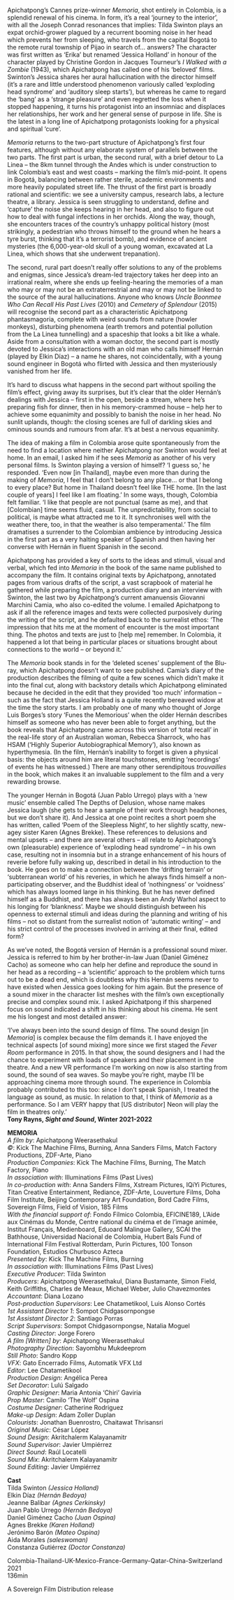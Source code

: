 
Apichatpong’s Cannes prize-winner _Memoria_, shot entirely in Colombia, is a splendid renewal of his cinema. In form, it’s a real ‘journey to the interior’, with all the Joseph Conrad resonances that implies: Tilda Swinton plays an expat orchid-grower plagued by a recurrent booming noise in her head which prevents her from sleeping, who travels from the capital Bogotá to the remote rural township of Pijao in search of… answers? The character was first written as ‘Erika’ but renamed ‘Jessica Holland’ in honour of the character played by Christine Gordon in Jacques Tourneur’s _I Walked with a Zombie_ (1943), which Apichatpong has called one of his ‘beloved’ films. Swinton’s Jessica shares her aural hallucination with the director himself (it’s a rare and little understood phenomenon variously called ‘exploding head syndrome’ and ‘auditory sleep starts’), but whereas he came to regard the ‘bang’ as a ‘strange pleasure’ and even regretted the loss when it stopped happening, it turns his protagonist into an insomniac and displaces her relationships, her work and her general sense of purpose in life. She is the latest in a long line of Apichatpong protagonists looking for a physical and spiritual ‘cure’.

_Memoria_ returns to the two-part structure of Apichatpong’s first four features, although without any elaborate system of parallels between the two parts. The first part is urban, the second rural, with a brief detour to La Linea – the 8km tunnel through the Andes which is under construction to link Colombia’s east and west coasts – marking the film’s mid-point. It opens in Bogotá, balancing between rather sterile, academic environments and more heavily populated street life. The thrust of the first part is broadly rational and scientific: we see a university campus, research labs, a lecture theatre, a library. Jessica is seen struggling to understand, define and ‘capture’ the noise she keeps hearing in her head, and also to figure out how to deal with fungal infections in her orchids. Along the way, though, she encounters traces of the country’s unhappy political history (most strikingly, a pedestrian who throws himself to the ground when he hears a tyre burst, thinking that it’s a terrorist bomb), and evidence of ancient mysteries (the 6,000-year-old skull of a young woman, excavated at La Linea, which shows that she underwent trepanation).

The second, rural part doesn’t really offer solutions to any of the problems and enigmas, since Jessica’s dream-led trajectory takes her deep into an irrational realm, where she ends up feeling-hearing the memories of a man who may or may not be an extraterrestrial and may or may not be linked to the source of the aural hallucinations. Anyone who knows _Uncle Boonmee Who Can Recall His Past Lives_ (2010) and _Cemetery of Splendour_ (2015) will recognise the second part as a characteristic Apichatpong phantasmagoria, complete with weird sounds from nature (howler monkeys), disturbing phenomena (earth tremors and potential pollution from the La Linea tunnelling) and a spaceship that looks a bit like a whale. Aside from a consultation with a woman doctor, the second part is mostly devoted to Jessica’s interactions with an old man who calls himself Hernán (played by Elkin Díaz) – a name he shares, not coincidentally, with a young sound engineer in Bogotá who flirted with Jessica and then mysteriously vanished from her life.

It’s hard to discuss what happens in the second part without spoiling the film’s effect, giving away its surprises, but it’s clear that the older Hernán’s dealings with Jessica – first in the open, beside a stream, where he’s preparing fish for dinner, then in his memory-crammed house – help her to achieve some equanimity and possibly to banish the noise in her head. No sunlit uplands, though: the closing scenes are full of darkling skies and ominous sounds and rumours from afar. It’s at best a nervous equanimity.

The idea of making a film in Colombia arose quite spontaneously from the need to find a location where neither Apichatpong nor Swinton would feel at home. In an email, I asked him if he sees _Memoria_ as another of his very personal films. Is Swinton playing a version of himself? ‘I guess so,’ he responded. ‘Even now [in Thailand], maybe even more than during the making of _Memoria_, I feel that I don’t belong to any place… or that I belong to every place? But home in Thailand doesn’t feel like THE home. [In the last couple of years] I feel like I am floating.’ In some ways, though, Colombia felt familiar. ‘I like that people are not punctual (same as me), and that [Colombian] time seems fluid, casual. The unpredictability, from social to political, is maybe what attracted me to it. It synchronises well with the weather there, too, in that the weather is also temperamental.’ The film dramatises a surrender to the Colombian ambience by introducing Jessica in the first part as a very halting speaker of Spanish and then having her converse with Hernán in fluent Spanish in the second.

Apichatpong has provided a key of sorts to the ideas and stimuli, visual and verbal, which fed into _Memoria_ in the book of the same name published to accompany the film. It contains original texts by Apichatpong, annotated pages from various drafts of the script, a vast scrapbook of material he gathered while preparing the film, a production diary and an interview with Swinton, the last two by Apichatpong’s current amanuensis Giovanni Marchini Camia, who also co-edited the volume. I emailed Apichatpong to ask if all the reference images and texts were collected purposively during the writing of the script, and he defaulted back to the surrealist ethos: ‘The impression that hits me at the moment of encounter is the most important thing. The photos and texts are just to [help me] remember. In Colombia, it happened a lot that being in particular places or situations brought about connections to the world – or beyond it.’

The _Memoria_ book stands in for the ‘deleted scenes’ supplement of the Blu-ray, which Apichatpong doesn’t want to see published. Camia’s diary of the production describes the filming of quite a few scenes which didn’t make it into the final cut, along with backstory details which Apichatpong eliminated because he decided in the edit that they provided ‘too much’ information – such as the fact that Jessica Holland is a quite recently bereaved widow at the time the story starts. I am probably one of many who thought of Jorge Luis Borges’s story ‘Funes the Memorious’ when the older Hernán describes himself as someone who has never been able to forget anything, but the book reveals that Apichatpong came across this version of ‘total recall’ in the real-life story of an Australian woman, Rebecca Sharrock, who has HSAM (‘Highly Superior Autobiographical Memory’), also known as hyperthymesia. (In the film, Hernán’s inability to forget is given a physical basis: the objects around him are literal touchstones, emitting ‘recordings’ of events he has witnessed.) There are many other serendipitous _trouvailles_ in the book, which makes it an invaluable supplement to the film and a very rewarding browse.

The younger Hernán in Bogotá (Juan Pablo Urrego) plays with a ‘new music’ ensemble called The Depths of Delusion, whose name makes Jessica laugh (she gets to hear a sample of their work through headphones, but we don’t share it). And Jessica at one point recites a short poem she has written, called ‘Poem of the Sleepless Night’, to her slightly scatty, new-agey sister Karen (Agnes Brekke). These references to delusions and mental upsets – and there are several others – all relate to Apichatpong’s own (pleasurable) experience of ‘exploding head syndrome’ – in his own case, resulting not in insomnia but in a strange enhancement of his hours of reverie before fully waking up, described in detail in his introduction to the book. He goes on to make a connection between the ‘drifting terrain’ or ‘subterranean world’ of his reveries, in which he always finds himself a non-participating observer, and the Buddhist ideal of ‘nothingness’ or ‘voidness’ which has always loomed large in his thinking. But he has never defined himself as a Buddhist, and there has always been an Andy Warhol aspect to his longing for ‘blankness’. Maybe we should distinguish between his openness to external stimuli and ideas during the planning and writing of his films – not so distant from the surrealist notion of ‘automatic writing’ – and his strict control of the processes involved in arriving at their final, edited form?

As we’ve noted, the Bogotá version of Hernán is a professional sound mixer. Jessica is referred to him by her brother-in-law Juan (Daniel Giménez Cacho) as someone who can help her define and reproduce the sound in her head as a recording – a ‘scientific’ approach to the problem which turns out to be a dead end, which is doubtless why this Hernán seems never to have existed when Jessica goes looking for him again. But the presence of a sound mixer in the character list meshes with the film’s own exceptionally precise and complex sound mix. I asked Apichatpong if this sharpened focus on sound indicated a shift in his thinking about his cinema. He sent me his longest and most detailed answer:

‘I’ve always been into the sound design of films. The sound design [in _Memoria_] is complex because the film demands it. I have enjoyed the technical aspects [of sound mixing] more since we first staged the _Fever Room_ performance in 2015. In that show, the sound designers and I had the chance to experiment with loads of speakers and their placement in the theatre. And a new VR performance I’m working on now is also starting from sound, the sound of sea waves. So maybe you’re right, maybe I’ll be approaching cinema more through sound. The experience in Colombia probably contributed to this too: since I don’t speak Spanish, I treated the language as sound, as music. In relation to that, I think of _Memoria_ as a performance. So I am VERY happy that [US distributor] Neon will play the film in theatres only.’<br>
**Tony Rayns, _Sight and Sound_, Winter 2021-2022**<br>


**MEMORIA**  
_A film by_: Apichatpong Weerasethakul  
_©_: Kick The Machine Films, Burning, Anna Sanders Films, Match Factory Productions, ZDF-Arte, Piano  
_Production Companies_: Kick The Machine Films, Burning, The Match Factory, Piano  
_In association with_: Illuminations Films (Past Lives)  
_In co-production with_: Anna Sanders Films, Xstream Pictures, IQiYi Pictures, Titan Creative Entertainment, Rediance, ZDF-Arte, Louverture Films, Doha Film Institute, Beijing Contemporary Art Foundation, Bord Cadre Films, Sovereign Films, Field of Vision, 185 Films  
_With the financial support of_: Fondo Fílmico Colombia, EFICINE189, L’Aide aux Cinémas du Monde, Centre national du cinéma et de l’image animée, Institut Français, Medienboard, Eduoard Malingue Gallery, SCAI the Bathhouse, Universidad Nacional de Colombia, Hubert Bals Fund of International Film Festival Rotterdam, Purin Pictures, 100 Tonson Foundation, Estudios Churbusco Azteca  
_Presented by_: Kick The Machine Films, Burning  
_In association with_: Illuminations Films (Past Lives)  
_Executive Producer_: Tilda Swinton  
_Producers_: Apichatpong Weerasethakul, Diana Bustamante, Simon Field, Keith Griffiths, Charles de Meaux, Michael Weber, Julio Chavezmontes  
_Accountant_: Diana Lozano  
_Post-production Supervisors_: Lee Chatametikool, Luis Alonso Cortés  
_1st Assistant Director 1_: Sompot Chidgasornpongse  
_1st Assistant Director 2_: Santiago Porras  
_Script Supervisors_: Sompot Chidgasornpongse, Natalia Moguel  
_Casting Director_: Jorge Forero  
_A film [Written] by_: Apichatpong Weerasethakul  
_Photography Direction_: Sayombhu Mukdeeprom  
_Still Photo_: Sandro Kopp  
_VFX_: Gato Encerrado Films, Automatik VFX Ltd  
_Editor_: Lee Chatametikool  
_Production Design_: Angélica Perea  
_Set Decorator_: Lulú Salgado  
_Graphic Designer_: Maria Antonia ‘Chiri’ Gaviria  
_Prop Master_: Camilo ‘The Wolf’ Ospina  
_Costume Designer_: Catherine Rodriguez  
_Make-up Design_: Adam Zoller Duplan  
_Colourists_: Jonathan Buenrostro, Chaitawat Thrisansri  
_Original Music_: César López  
_Sound Design_: Akritchalerm Kalayanamitr  
_Sound Supervisor_: Javier Umpiérrez  
_Direct Sound_: Raúl Locatelli  
_Sound Mix_: Akritchalerm Kalayanamitr  
_Sound Editing_: Javier Umpiérrez  

**Cast**  
Tilda Swinton _(Jessica Holland)_  
Elkin Díaz _(Hernán Bedoya)_  
Jeanne Balibar _(Agnes Cerkinsky)_  
Juan Pablo Urrego _(Hernán Bedoya)_  
Daniel Giménez Cacho _(Juan Ospina)_  
Agnes Brekke _(Karen Holland)_  
Jerónimo Barón _(Mateo Ospina)_  
Aida Morales _(saleswoman)_  
Constanza Gutiérrez _(Doctor Constanza)_

Colombia-Thailand-UK-Mexico-France-Germany-Qatar-China-Switzerland 2021  
136min  

A Sovereign Film Distribution release<br>
<!--stackedit_data:
eyJoaXN0b3J5IjpbLTMwMTIwOTgxOCwyMTIxMzM3NzM3XX0=
-->